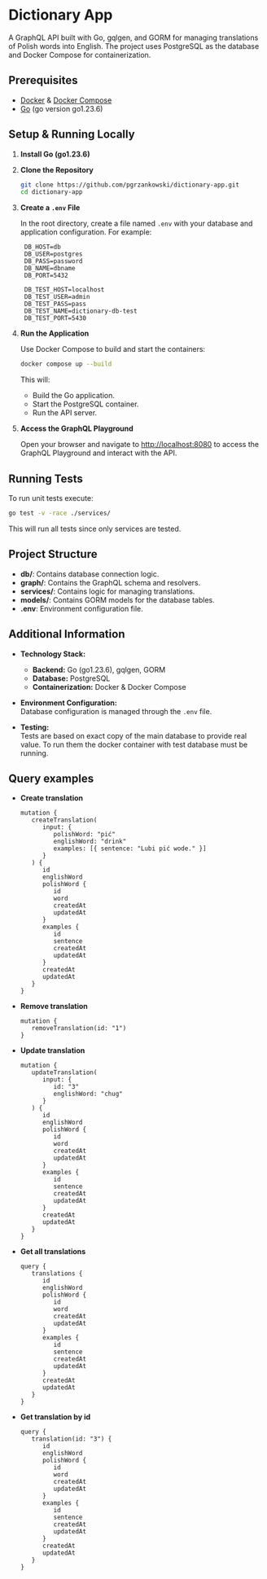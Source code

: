 # Dictionary App

A GraphQL API built with Go, gqlgen, and GORM for managing translations of Polish words into English. The project uses PostgreSQL as the database and Docker Compose for containerization.

## Prerequisites

- [Docker](https://www.docker.com/) & [Docker Compose](https://docs.docker.com/compose/)
- [Go](https://golang.org/) (go version go1.23.6)

## Setup & Running Locally

1. **Install Go (go1.23.6)**

2. **Clone the Repository**

   ```sh
   git clone https://github.com/pgrzankowski/dictionary-app.git
   cd dictionary-app
   ```

3. **Create a `.env` File**

   In the root directory, create a file named `.env` with your database and application configuration. For example:

   ```dotenv
    DB_HOST=db
    DB_USER=postgres
    DB_PASS=password
    DB_NAME=dbname
    DB_PORT=5432

    DB_TEST_HOST=localhost
    DB_TEST_USER=admin
    DB_TEST_PASS=pass
    DB_TEST_NAME=dictionary-db-test
    DB_TEST_PORT=5430
   ```

4. **Run the Application**

   Use Docker Compose to build and start the containers:

   ```sh
   docker compose up --build
   ```

   This will:
   - Build the Go application.
   - Start the PostgreSQL container.
   - Run the API server.

5. **Access the GraphQL Playground**

   Open your browser and navigate to [http://localhost:8080](http://localhost:8080) to access the GraphQL Playground and interact with the API.

## Running Tests

To run unit tests execute:

```sh
go test -v -race ./services/
```

This will run all tests since only services are tested.

## Project Structure

- **db/**: Contains database connection logic.
- **graph/**: Contains the GraphQL schema and resolvers.
- **services/**: Contains logic for managing translations.
- **models/**: Contains GORM models for the database tables.
- **.env**: Environment configuration file.

## Additional Information

- **Technology Stack:**
  - **Backend:** Go (go1.23.6), gqlgen, GORM
  - **Database:** PostgreSQL
  - **Containerization:** Docker & Docker Compose

- **Environment Configuration:**  
  Database configuration is managed through the `.env` file.

- **Testing:**  
  Tests are based on exact copy of the main database to provide real value. To run them the docker container with test database must be running.

## Query examples

- **Create translation**
   ```
   mutation {
      createTranslation(
         input: {
            polishWord: "pić"
            englishWord: "drink"
            examples: [{ sentence: "Lubi pić wode." }]
         }
      ) {
         id
         englishWord
         polishWord {
            id
            word
            createdAt
            updatedAt
         }
         examples {
            id
            sentence
            createdAt
            updatedAt
         }
         createdAt
         updatedAt
      }
   }
   ```

- **Remove translation**
   ```
   mutation {
      removeTranslation(id: "1")
   }
   ```

- **Update translation**
   ```
   mutation {
      updateTranslation(
         input: {
            id: "3"
            englishWord: "chug"
         }
      ) {
         id
         englishWord
         polishWord {
            id
            word
            createdAt
            updatedAt
         }
         examples {
            id
            sentence
            createdAt
            updatedAt
         }
         createdAt
         updatedAt
      }
   }
   ```

- **Get all translations**
   ```
   query {
      translations {
         id
         englishWord
         polishWord {
            id
            word
            createdAt
            updatedAt
         }
         examples {
            id
            sentence
            createdAt
            updatedAt
         }
         createdAt
         updatedAt
      }
   }
   ```

- **Get translation by id**
   ```
   query {
      translation(id: "3") {
         id
         englishWord
         polishWord {
            id
            word
            createdAt
            updatedAt
         }
         examples {
            id
            sentence
            createdAt
            updatedAt
         }
         createdAt
         updatedAt
      }
   }
   ```